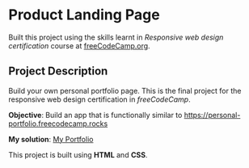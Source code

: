 # Product Landing Page
Built this project using the skills learnt in _Responsive web design certification_ course at [freeCodeCamp.org](https://freecodecamp.org).

## Project Description
Build your own personal portfolio page. This is the final project for the responsive web design certification in _freeCodeCamp_.

**Objective**: Build an app that is functionally similar to https://personal-portfolio.freecodecamp.rocks

**My solution**: <a href="https://personal-portfolio-pks.netlify.app/" target="_blank">My Portfolio</a>

This project is built using **HTML** and **CSS**.